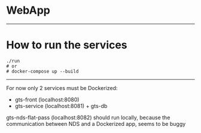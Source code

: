 # WebApp
---

# How to run the services

```
./run
# or
# docker-compose up --build
```
---

For now only 2 services must be Dockerized:
 - gts-front (localhost:8080)
 - gts-service (localhost:8081) + gts-db

gts-nds-flat-pass (localhost:8082) should run locally,
because the communication between NDS and a Dockerized app, seems to be buggy
